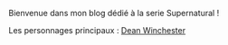 Bienvenue dans mon blog dédié à la serie Supernatural ! 

Les personnages principaux :
[Dean Winchester](characters/Dean.md)
